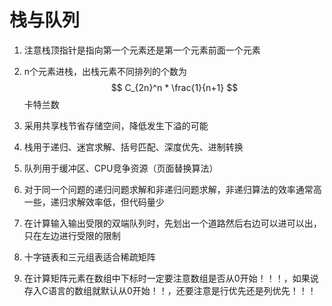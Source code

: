# 栈与队列

1. 注意栈顶指针是指向第一个元素还是第一个元素前面一个元素

2. n个元素进栈，出栈元素不同排列的个数为
   $$
   C_{2n}^n * \frac{1}{n+1}
   $$
   卡特兰数

3. 采用共享栈节省存储空间，降低发生下溢的可能

4. 栈用于递归、迷宫求解、括号匹配、深度优先、进制转换

5. 队列用于缓冲区、CPU竞争资源（页面替换算法）

6. 对于同一个问题的递归问题求解和非递归问题求解，非递归算法的效率通常高一些，递归求解效率低，但代码量少

7. 在计算输入输出受限的双端队列时，先划出一个道路然后右边可以进可以出，只在左边进行受限的限制

8. 十字链表和三元组表适合稀疏矩阵

9. 在计算矩阵元素在数组中下标时一定要注意数组是否从0开始！！！，如果说存入C语言的数组就默认从0开始！！，还要注意是行优先还是列优先！！！

